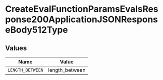 # CreateEvalFunctionParamsEvalsResponse200ApplicationJSONResponseBody512Type


## Values

| Name             | Value            |
| ---------------- | ---------------- |
| `LENGTH_BETWEEN` | length_between   |